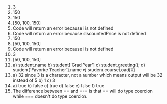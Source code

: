 1. 3
2. 150
3. 150
4. [50, 100, 150]
5. Code will return an error because i is not defined
6. Code will return an error because discountedPrice is not defined
7. 150
8. [50, 100, 150]
9. Code will return an error because i is not defined
10. 3
11. [50, 100, 150]
12. a) student.name b) student['Grad Year'] c) student.greeting(); d) student['Favorite Teacher'].name e) student.courseLoad[0]
13. a) 32 since 3 is a character, not a number which means output will be 32 instead of 5 b) 1 c) 3
14. a) true b) false c) true d) false e) false f) true
15. The difference between == and === is that == will do type coercion while === doesn't do type coercion.

